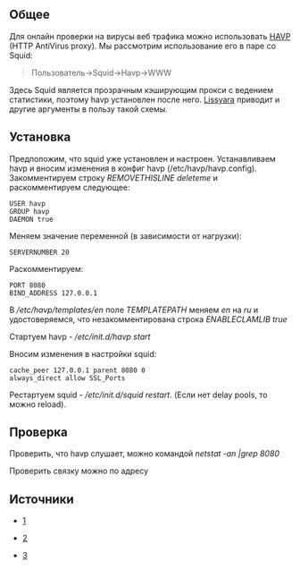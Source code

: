 ## Общее

Для онлайн проверки на вирусы веб трафика можно использовать
[HAVP](http://www.server-side.de) (HTTP AntiVirus proxy). Мы рассмотрим
использование его в паре со Squid:

> Пользователь-\>Squid-\>Havp-\>WWW

Здесь Squid является прозрачным кэширующим прокси с ведением статистики,
поэтому havp установлен после него. [Lissyara](http://lissyara.su)
приводит и другие аргументы в пользу такой схемы.

## Установка

Предположим, что squid уже установлен и настроен. Устанавливаем havp и
вносим изменения в конфиг havp (/etc/havp/havp.config). Закомментируем
строку <i>REMOVETHISLINE deleteme</i> и раскомментируем следующее:

    USER havp
    GROUP havp
    DAEMON true

Меняем значение переменной (в зависимости от нагрузки):

    SERVERNUMBER 20

Раскомментируем:

    PORT 8080
    BIND_ADDRESS 127.0.0.1

В */etc/havp/templates/en* поле *TEMPLATEPATH* меняем *en* на *ru* и
удостоверяемся, что незакомментирована строка *ENABLECLAMLIB true*

Стартуем havp - */etc/init.d/havp start*

Вносим изменения в настройки squid:

    cache_peer 127.0.0.1 parent 8080 0
    always_direct allow SSL_Ports

Рестартуем squid - */etc/init.d/squid restart*. (Если нет delay pools,
то можно reload).

## Проверка

Проверить, что havp слушает, можно командой *netstat -an |grep 8080*

Проверить связку можно по адресу
[](http://www.eicar.org/anti_virus_test_file.htm)

## Источники

  - [1](http://ylsoftware.com/?action=news&na=viewfull&news=390)

<!-- end list -->

  - [2](http://www.lissyara.su/?id=1662)

<!-- end list -->

  - [3](http://www.linux16.net/node/390)

